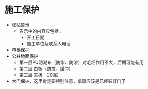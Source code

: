 # 施工保护

- 张贴告示
  - 告示中的内容应包括：
    - 开工日期
    - 施工单位及联系人电话
- 电梯保护
- 公共地面保护
  - 第一层PU防潮布（防水、防渗）对毛坯作用不大，后期可能有用
  - 第二层 白板（防撞、缓冲）
  - 第三层 夹板 （加强）
- 大门保护，这里肯定要特别注意，拿房应该是已经装好门了

